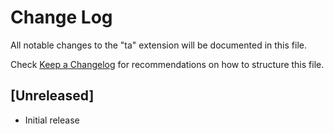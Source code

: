 # Change Log

All notable changes to the "ta" extension will be documented in this file.

Check [Keep a Changelog](http://keepachangelog.com/) for recommendations on how to structure this file.

## [Unreleased]

- Initial release